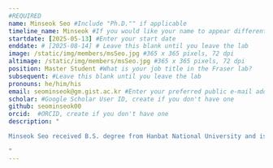 ```yaml
---
#REQUIRED
name: Minseok Seo #Include "Ph.D."" if applicable
timeline_name: Minseok #If you would like your name to appear differently on the Lab timeline, fill out this line.
startdate: [2025-05-13] #Enter your start date
enddate: # [2025-08-14] # Leave this blank until you leave the lab
image: /static/img/members/msSeo.jpg #365 x 365 pixels, 72 dpi
altimage: /static/img/members/msSeo.jpg #365 x 365 pixels, 72 dpi
position: Master Student #What is your job title in the Fraser lab?
subsequent: #Leave this blank until you leave the lab
pronouns: he/him/his
email: seominseok@gm.gist.ac.kr #Enter your preferred public e-mail address
scholar: #Google Scholar User ID, create if you don't have one
github: seominseok00
orcid:  #ORCID, create if you don't have one
description: "

Minseok Seo received B.S. degree from Hanbat National University and is currently pursuing an M.S. degree at the Gwangju Institute of Science and Technology (GIST).

"
---
```

